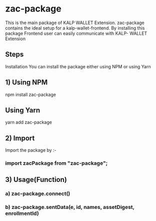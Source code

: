 # zac-package
This is the main package of KALP WALLET Extension.
zac-package contains the ideal setup for a kalp-wallet-frontend.
By installing this package Frontend user can easily communicate with KALP- WALLET Extension

## Steps
Installation
You can install the package either using NPM or using Yarn

## 1) Using NPM
npm install zac-package

## Using Yarn
yarn add zac-package

## 2) Import 
Import the package by :-
### import zacPackage from "zac-package";

## 3) Usage(Function)
### a) zac-package.connect()
### b) zac-package.sentData(e, id, names, assetDigest, enrollmentId)
